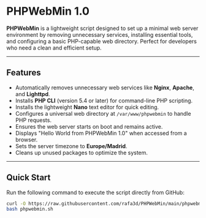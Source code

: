# **PHPWebMin 1.0**

**PHPWebMin** is a lightweight script designed to set up a minimal web server environment by removing unnecessary services, installing essential tools, and configuring a basic PHP-capable web directory. Perfect for developers who need a clean and efficient setup.

---

## **Features**

- Automatically removes unnecessary web services like **Nginx**, **Apache**, and **Lighttpd**.
- Installs **PHP CLI** (version 5.4 or later) for command-line PHP scripting.
- Installs the lightweight **Nano** text editor for quick editing.
- Configures a universal web directory at `/var/www/phpwebmin` to handle PHP requests.
- Ensures the web server starts on boot and remains active.
- Displays "Hello World from PHPWebMin 1.0" when accessed from a browser.
- Sets the server timezone to **Europe/Madrid**.
- Cleans up unused packages to optimize the system.

---

## **Quick Start**

Run the following command to execute the script directly from GitHub:

```bash
curl -O https://raw.githubusercontent.com/rafa3d/PHPWebMin/main/phpwebmin.sh
bash phpwebmin.sh
